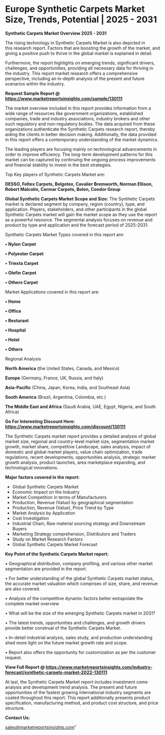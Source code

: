 # Europe Synthetic Carpets Market Size, Trends, Potential | 2025 - 2031

<Strong> Synthetic Carpets Market Overview 2025 - 2031</strong>

The rising technology in Synthetic Carpets Market is also depicted in this research report. Factors that are boosting the growth of the market, and giving a positive push to thrive in the global market is explained in detail.

Furthermore, the report highlights on emerging trends, significant drivers, challenges, and opportunities, providing all necessary data for thriving in the industry. This report market research offers a comprehensive perspective, including an in-depth analysis of the present and future scenarios within the industry.

<strong>Request Sample Report @ <a href=https://www.marketreportsinsights.com/sample/130111>https://www.marketreportsinsights.com/sample/130111</a></strong>

The market overview included in this report provides information from a wide range of resources like government organizations, established companies, trade and industry associations, industry brokers and other such regulatory and non-regulatory bodies. The data acquired from these organizations authenticate the Synthetic Carpets research report, thereby aiding the clients in better decision making. Additionally, the data provided in this report offers a contemporary understanding of the market dynamics.

The leading players are focusing mainly on technological advancements in order to improve efficiency. The long-term development patterns for this market can be captured by continuing the ongoing process improvements and financial stability to invest in the best strategies.

Top Key players of Synthetic Carpets Market are:

<strong>DESSO, Feltex Carpets, Belgotex, Cavalier Bremworth, Norman Ellison, Robert Malcolm, Cormar Carpets, Bolon, Condor Group</strong>

<strong><b>Global Synthetic Carpets Market Scope and Size:</b></strong>
The Synthetic Carpets market is declared segment by company, region (country), type, and application. Players, stakeholders, and other participants in the global Synthetic Carpets market will gain the market scope as they use the report as a powerful resource. The segmental analysis focuses on revenue and product by type and application and the forecast period of 2025-2031.

Synthetic Carpets Market Types covered in this report are:

<strong>• Nylon Carpet

• Polyester Carpet

• Triexta Carpet

• Olefin Carpet

• Others Carpet</strong>

Market Applications covered in this report are:

<strong>• Home

• Office

• Resturant

• Hospital

• Hotel

• Others</strong> 

Regional Analysis

<strong>North America</strong> (the United States, Canada, and Mexico)

<strong>Europe</strong> (Germany, France, UK, Russia, and Italy)

<strong>Asia-Pacific</strong> (China, Japan, Korea, India, and Southeast Asia)

<strong>South America</strong> (Brazil, Argentina, Colombia, etc.)

<strong>The Middle East and Africa</strong> (Saudi Arabia, UAE, Egypt, Nigeria, and South Africa)

<strong>Go For Interesting Discount Here: <a href=https://www.marketreportsinsights.com/discount/130111>https://www.marketreportsinsights.com/discount/130111</a></strong>

The Synthetic Carpets market report provides a detailed analysis of global market size, regional and country-level market size, segmentation market growth, market share, competitive Landscape, sales analysis, impact of domestic and global market players, value chain optimization, trade regulations, recent developments, opportunities analysis, strategic market growth analysis, product launches, area marketplace expanding, and technological innovations.

<strong><b>Major factors covered in the report:</b></strong>
<ul>
  <li>Global Synthetic Carpets Market </li>
  <li>Economic Impact on the Industry</li>
  <li>Market Competition in terms of Manufacturers</li>
  <li>Production, Revenue (Value) by geographical segmentation</li>
  <li>Production, Revenue (Value), Price Trend by Type</li>
  <li>Market Analysis by Application</li>
  <li>Cost Investigation</li>
  <li>Industrial Chain, Raw material sourcing strategy and Downstream Buyers</li>
  <li>Marketing Strategy comprehension, Distributors and Traders</li>
  <li>Study on Market Research Factors</li>
  <li>Global Synthetic Carpets Market Forecast</li>
</ul>

<strong><b>Key Point of the Synthetic Carpets Market report:</b></strong>

• Geographical distribution, company profiling, and various other market segmentation are provided in the report.

• For better understanding of the global Synthetic Carpets market status, the accurate market valuation which comprises of size, share, and revenue are also covered.

• Analysis of the competitive dynamic factors better extrapolate the complete market overview

• What will be the size of the emerging Synthetic Carpets market in 2031?

• The latest trends, opportunities and challenges, and growth drivers provide better construal of the Synthetic Carpets Market.

• In-detail industrial analysis, sales study, and production understanding shed more light on the future market growth rate and scope.

• Report also offers the opportunity for customization as per the customer request.

<strong><b>View Full Report @ <a href=https://www.marketreportsinsights.com/industry-forecast/synthetic-carpets-market-2022-130111>https://www.marketreportsinsights.com/industry-forecast/synthetic-carpets-market-2022-130111</a></b></strong>


At last, the Synthetic Carpets Market report includes investment come analysis and development trend analysis. The present and future opportunities of the fastest growing international industry segments are coated throughout this report. This report additionally presents product specification, manufacturing method, and product cost structure, and price structure.

<strong>Contact Us:</strong>

sales@marketreportsinsights.com"
